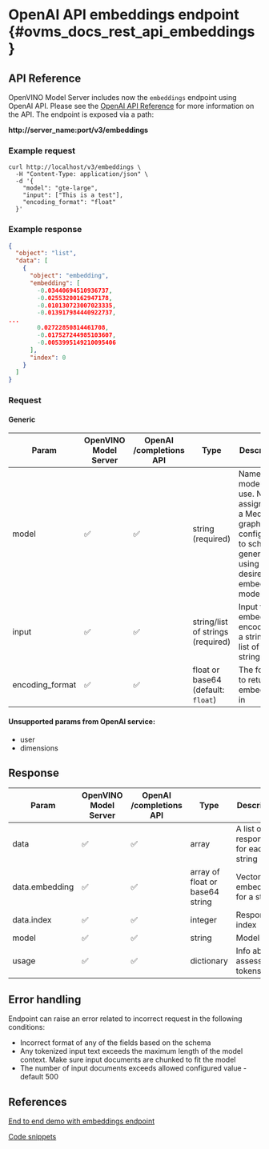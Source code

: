 # OpenAI API embeddings endpoint {#ovms_docs_rest_api_embeddings}

## API Reference
OpenVINO Model Server includes now the `embeddings` endpoint using OpenAI API.
Please see the [OpenAI API Reference](https://platform.openai.com/docs/api-reference/embeddings) for more information on the API.
The endpoint is exposed via a path:

<b>http://server_name:port/v3/embeddings</b>

### Example request

```
curl http://localhost/v3/embeddings \
  -H "Content-Type: application/json" \
  -d '{
    "model": "gte-large",
    "input": ["This is a test"],
    "encoding_format": "float"
  }'
```

### Example response

```json
{
  "object": "list",
  "data": [
    {
      "object": "embedding",
      "embedding": [
        -0.03440694510936737,
        -0.02553200162947178,
        -0.010130723007023335,
        -0.013917984440922737,
...
        0.02722850814461708,
        -0.017527244985103607,
        -0.0053995149210095406
      ],
      "index": 0
    }
  ]
}
```


### Request

#### Generic

| Param | OpenVINO Model Server | OpenAI /completions API | Type | Description |
|-----|----------|----------|---------|-----|
| model | ✅ | ✅ | string (required) | Name of the model to use. Name assigned to a MediaPipe graph configured to schedule generation using desired embedding model.  |
| input | ✅ | ✅ | string/list of strings (required) | Input text to embed, encoded as a string or a list of strings  |
| encoding_format | ✅ | ✅ | float or base64 (default: `float`) | The format to return the embeddings in |

#### Unsupported params from OpenAI service:
- user
- dimensions

## Response

| Param | OpenVINO Model Server | OpenAI /completions API | Type | Description |
|-----|----------|----------|---------|-----|
| data | ✅ | ✅ | array | A list of responses for each string |
| data.embedding | ✅ | ✅ | array of float or base64 string | Vector of embeddings for a string. |
| data.index | ✅ | ✅ | integer | Response index |
| model | ✅ | ✅ | string |  Model name |
| usage | ✅ | ✅ | dictionary |  Info about assessed tokens |

## Error handling
Endpoint can raise an error related to incorrect request in the following conditions:
- Incorrect format of any of the fields based on the schema
- Any tokenized input text exceeds the maximum length of the model context. Make sure input documents are chunked to fit the model
- The number of input documents exceeds allowed configured value - default 500


## References

[End to end demo with embeddings endpoint](../demos/embeddings/README.md)

[Code snippets](./clients_genai.md)
